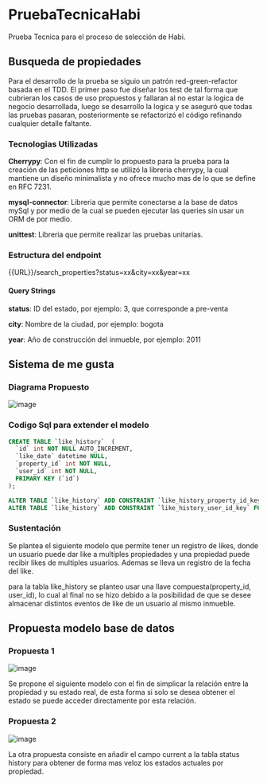 # PruebaTecnicaHabi

Prueba Tecnica para el proceso de selección de Habi.

## Busqueda de propiedades

Para el desarrollo de la prueba se siguio un patrón red-green-refactor basada en el TDD. El primer paso fue diseñar los test de tal forma que cubrieran los casos de uso propuestos y fallaran al no estar la logica de negocio desarrollada, luego se desarrollo la logica y se aseguró que todas las pruebas pasaran, posteriormente se refactorizó el código refinando cualquier detalle faltante.

### Tecnologias Utilizadas

**Cherrypy**: Con el fin de cumplir lo propuesto para la prueba para la creación de las peticiones http se utilizó la libreria cherrypy, la cual mantiene un diseño minimalista y no ofrece mucho mas de lo que se define en RFC 7231.

**mysql-connector**: Libreria que permite conectarse a la base de datos mySql y por medio de la cual se pueden ejecutar las queries sin usar un ORM de por medio.

**unittest**: Libreria que permite realizar las pruebas unitarias.

### Estructura del endpoint

{{URL}}/search_properties?status=xx&city=xx&year=xx

#### Query Strings

**status**: ID del estado, por ejemplo: 3, que corresponde a pre-venta

**city**: Nombre de la ciudad, por ejemplo: bogota

**year**: Año de construcción del inmueble, por ejemplo: 2011



## Sistema de me gusta

### Diagrama Propuesto

![image](https://user-images.githubusercontent.com/42416371/159331190-14dfe6ea-a79d-4ca5-b3eb-0c92808feef8.png)

### Codigo Sql para extender el modelo
```sql
CREATE TABLE `like_history`  (
  `id` int NOT NULL AUTO_INCREMENT,
  `like_date` datetime NULL,
  `property_id` int NOT NULL,
  `user_id` int NOT NULL,
  PRIMARY KEY (`id`)
);

ALTER TABLE `like_history` ADD CONSTRAINT `like_history_property_id_key` FOREIGN KEY (`property_id`) REFERENCES `property` ();
ALTER TABLE `like_history` ADD CONSTRAINT `like_history_user_id_key` FOREIGN KEY (`user_id`) REFERENCES `auth_user` ();
```

### Sustentación

Se plantea el siguiente modelo que permite tener un registro de likes, donde un usuario puede dar like a multiples propiedades y una propiedad puede recibir likes de multiples usuarios. Ademas se lleva un registro de la fecha del like.

para la tabla like_history se planteo usar una llave compuesta(property_id, user_id), lo cual al final no se hizo debido a la posibilidad de que se desee almacenar distintos eventos de like de un usuario al mismo inmueble.

## Propuesta modelo base de datos

### Propuesta 1

![image](https://user-images.githubusercontent.com/42416371/159334782-1c4e4dc9-d985-4d67-82d9-a6c169e0ee39.png)

Se propone el siguiente modelo con el fin de simplicar la relación entre la propiedad y su estado real, de esta forma si solo se desea obtener el estado se puede acceder directamente por esta relación.

### Propuesta 2

![image](https://user-images.githubusercontent.com/42416371/159335986-f5e79d14-e130-4247-ac65-5f2499b4f864.png)

La otra propuesta consiste en añadir el campo current a la tabla status history para obtener de forma mas veloz los estados actuales por propiedad.
